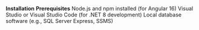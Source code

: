 **Installation**
  **Prerequisites**
    Node.js and npm installed (for Angular 16)
    Visual Studio or Visual Studio Code (for .NET 8 development)
    Local database software (e.g., SQL Server Express, SSMS)
